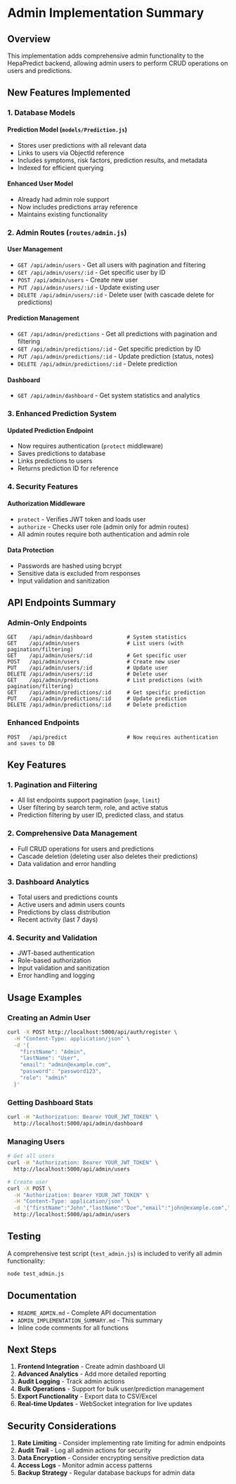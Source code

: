 # Admin Implementation Summary

## Overview

This implementation adds comprehensive admin functionality to the HepaPredict backend, allowing admin users to perform CRUD operations on users and predictions.

## New Features Implemented

### 1. Database Models

#### Prediction Model (`models/Prediction.js`)
- Stores user predictions with all relevant data
- Links to users via ObjectId reference
- Includes symptoms, risk factors, prediction results, and metadata
- Indexed for efficient querying

#### Enhanced User Model
- Already had admin role support
- Now includes predictions array reference
- Maintains existing functionality

### 2. Admin Routes (`routes/admin.js`)

#### User Management
- `GET /api/admin/users` - Get all users with pagination and filtering
- `GET /api/admin/users/:id` - Get specific user by ID
- `POST /api/admin/users` - Create new user
- `PUT /api/admin/users/:id` - Update existing user
- `DELETE /api/admin/users/:id` - Delete user (with cascade delete for predictions)

#### Prediction Management
- `GET /api/admin/predictions` - Get all predictions with pagination and filtering
- `GET /api/admin/predictions/:id` - Get specific prediction by ID
- `PUT /api/admin/predictions/:id` - Update prediction (status, notes)
- `DELETE /api/admin/predictions/:id` - Delete prediction

#### Dashboard
- `GET /api/admin/dashboard` - Get system statistics and analytics

### 3. Enhanced Prediction System

#### Updated Prediction Endpoint
- Now requires authentication (`protect` middleware)
- Saves predictions to database
- Links predictions to users
- Returns prediction ID for reference

### 4. Security Features

#### Authorization Middleware
- `protect` - Verifies JWT token and loads user
- `authorize` - Checks user role (admin only for admin routes)
- All admin routes require both authentication and admin role

#### Data Protection
- Passwords are hashed using bcrypt
- Sensitive data is excluded from responses
- Input validation and sanitization

## API Endpoints Summary

### Admin-Only Endpoints

```
GET    /api/admin/dashboard           # System statistics
GET    /api/admin/users               # List users (with pagination/filtering)
GET    /api/admin/users/:id           # Get specific user
POST   /api/admin/users               # Create new user
PUT    /api/admin/users/:id           # Update user
DELETE /api/admin/users/:id           # Delete user
GET    /api/admin/predictions         # List predictions (with pagination/filtering)
GET    /api/admin/predictions/:id     # Get specific prediction
PUT    /api/admin/predictions/:id     # Update prediction
DELETE /api/admin/predictions/:id     # Delete prediction
```

### Enhanced Endpoints

```
POST   /api/predict                   # Now requires authentication and saves to DB
```

## Key Features

### 1. Pagination and Filtering
- All list endpoints support pagination (`page`, `limit`)
- User filtering by search term, role, and active status
- Prediction filtering by user ID, predicted class, and status

### 2. Comprehensive Data Management
- Full CRUD operations for users and predictions
- Cascade deletion (deleting user also deletes their predictions)
- Data validation and error handling

### 3. Dashboard Analytics
- Total users and predictions counts
- Active users and admin users counts
- Predictions by class distribution
- Recent activity (last 7 days)

### 4. Security and Validation
- JWT-based authentication
- Role-based authorization
- Input validation and sanitization
- Error handling and logging

## Usage Examples

### Creating an Admin User
```bash
curl -X POST http://localhost:5000/api/auth/register \
  -H "Content-Type: application/json" \
  -d '{
    "firstName": "Admin",
    "lastName": "User",
    "email": "admin@example.com",
    "password": "password123",
    "role": "admin"
  }'
```

### Getting Dashboard Stats
```bash
curl -H "Authorization: Bearer YOUR_JWT_TOKEN" \
  http://localhost:5000/api/admin/dashboard
```

### Managing Users
```bash
# Get all users
curl -H "Authorization: Bearer YOUR_JWT_TOKEN" \
  http://localhost:5000/api/admin/users

# Create user
curl -X POST \
  -H "Authorization: Bearer YOUR_JWT_TOKEN" \
  -H "Content-Type: application/json" \
  -d '{"firstName":"John","lastName":"Doe","email":"john@example.com","password":"password123"}' \
  http://localhost:5000/api/admin/users
```

## Testing

A comprehensive test script (`test_admin.js`) is included to verify all admin functionality:

```bash
node test_admin.js
```

## Documentation

- `README_ADMIN.md` - Complete API documentation
- `ADMIN_IMPLEMENTATION_SUMMARY.md` - This summary
- Inline code comments for all functions

## Next Steps

1. **Frontend Integration** - Create admin dashboard UI
2. **Advanced Analytics** - Add more detailed reporting
3. **Audit Logging** - Track admin actions
4. **Bulk Operations** - Support for bulk user/prediction management
5. **Export Functionality** - Export data to CSV/Excel
6. **Real-time Updates** - WebSocket integration for live updates

## Security Considerations

1. **Rate Limiting** - Consider implementing rate limiting for admin endpoints
2. **Audit Trail** - Log all admin actions for security
3. **Data Encryption** - Consider encrypting sensitive prediction data
4. **Access Logs** - Monitor admin access patterns
5. **Backup Strategy** - Regular database backups for admin data
